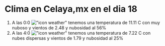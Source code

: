 # Clima en Celaya,mx en el dia 18

1. A las 0:0 !["icon weather"](http://openweathermap.org/img/w/04n.png) tenemos una temperatura de 11.11 C con muy nuboso y  vientos de 2.48 y nubosidad al 56%
1. A las 4:0 !["icon weather"](http://openweathermap.org/img/w/03n.png) tenemos una temperatura de 7.22 C con nubes dispersas y  vientos de 1.79 y nubosidad al 25%
